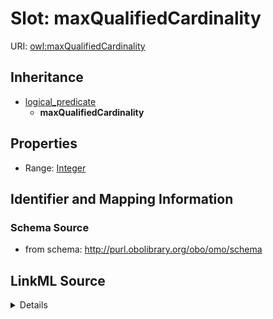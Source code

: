 # Slot: maxQualifiedCardinality

URI: [owl:maxQualifiedCardinality](http://www.w3.org/2002/07/owl#maxQualifiedCardinality)




## Inheritance

* [logical_predicate](logical_predicate.md)
    * **maxQualifiedCardinality**








## Properties

* Range: [Integer](Integer.md)





## Identifier and Mapping Information







### Schema Source


* from schema: http://purl.obolibrary.org/obo/omo/schema




## LinkML Source

<details>
```yaml
name: maxQualifiedCardinality
from_schema: http://purl.obolibrary.org/obo/omo/schema
rank: 1000
is_a: logical_predicate
slot_uri: owl:maxQualifiedCardinality
alias: maxQualifiedCardinality
range: integer

```
</details>